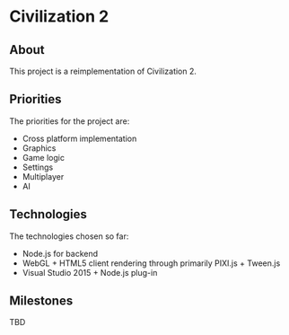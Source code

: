 
# Civilization 2

## About

This project is a reimplementation of Civilization 2.

## Priorities

The priorities for the project are:

* Cross platform implementation
* Graphics
* Game logic
* Settings
* Multiplayer
* AI

## Technologies

The technologies chosen so far:

* Node.js for backend
* WebGL + HTML5 client rendering through primarily PIXI.js + Tween.js
* Visual Studio 2015 + Node.js plug-in

## Milestones

TBD
